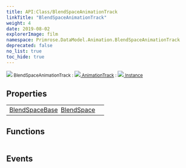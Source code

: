 ```yaml
---
title: API:Class/BlendSpaceAnimationTrack
linkTitle: "BlendSpaceAnimationTrack"
weight: 4
date: 2019-08-02
explorerImage: film
namespace: Primrose.DataModel.Animation.BlendSpaceAnimationTrack
deprecated: false
no_list: true
toc_hide: true
---
```

<small class="inheritance">
<span class="" href="/docs/api-reference/Class/BlendSpaceAnimationTrack"><img src="/icons/silk/film.png"/>&nbsp;BlendSpaceAnimationTrack</span>&nbsp;:&nbsp;<a class="" href="/docs/api-reference/Class/AnimationTrack"><img src="/icons/silk/film.png"/>&nbsp;AnimationTrack</a>&nbsp;:&nbsp;<a class="" href="/docs/api-reference/Class/Instance"><img src="/icons/silk/default.png"/>&nbsp;Instance</a></small>
 
## Properties
 
<table class="studiohide">
<tbody>
<tr class="function-row ">
<td style="vertical-align:top;white-space:normal;">
<div>
<a class="type" href="/docs/api-reference/Asset/BlendSpaceBase">BlendSpaceBase</a><span class="method-body" style="text-indent: -2em; padding-left: 0.5em"><a class="name" href="BlendSpace">BlendSpace</a></span></td>
<td style="vertical-align:top;white-space:normal;">
</td>
</tr>

</tbody>
</table>
 
## Functions
 
<table class="studiohide">
<tbody>
</tbody>
</table>
 
## Events
 
<table class="studiohide">
<tbody>
</tbody>
</table>
<b>
</b>
<div class="inheritors">
<ul class="root">
</ul>
</div>

